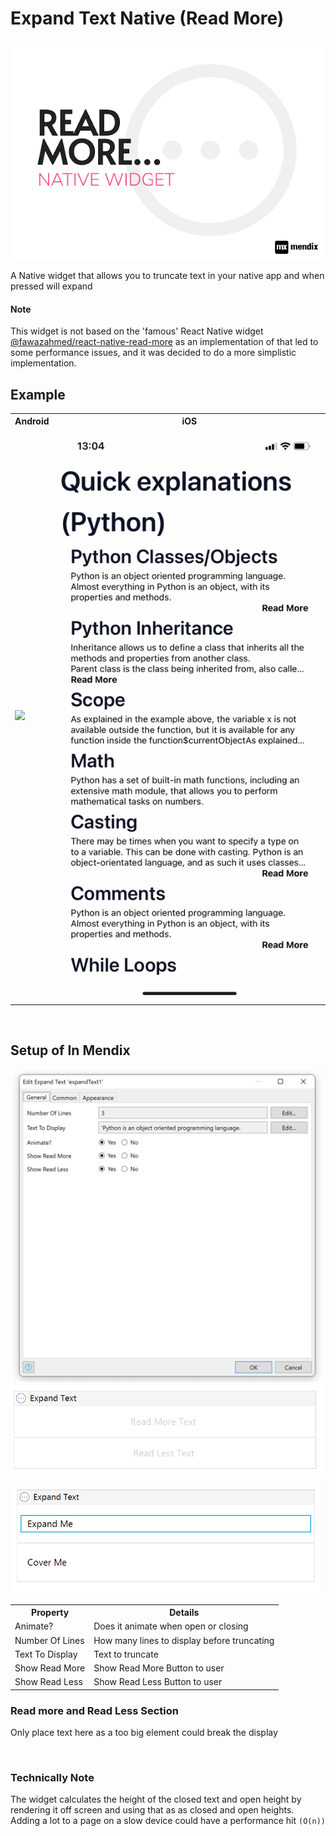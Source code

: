 # Expand Text Native (Read More)

<img width='500' src='https://raw.githubusercontent.com/mendixlabs/app-services-components/main/apps/native-widgets/expand-text-native-widget/assets/read-more-head.png'/>

<p>A Native widget that allows you to truncate text in your native app and when pressed will expand</p>

<h4><bold>Note</bold></h4>

<p> This widget is not based on the 'famous' React Native widget <a href='https://github.com/fawaz-ahmed/react-native-read-more#readme'>@fawazahmed/react-native-read-more</a> as an implementation of that led to some performance issues, and it was decided to do a more simplistic implementation.

## Example

<table style="width:100%">
        <tr>
            <th>Android</th>
            <th>iOS</th>
        </tr>
        <tr>
            <td><img width='500' src='https://raw.githubusercontent.com/mendixlabs/app-services-components/main/apps/native-widgets/expand-text-native-widget/assets/android-demo.gif'/></td>
            <td><img width='500' src='https://raw.githubusercontent.com/mendixlabs/app-services-components/main/apps/native-widgets/expand-text-native-widget/assets/ios-demo.gif'/></td>
        </tr>
       
</table>
<br/>

## Setup of In Mendix

<img width='500' src='https://raw.githubusercontent.com/mendixlabs/app-services-components/main/apps/native-widgets/expand-text-native-widget/assets/exm1.png'/>
<img width='500' src='https://raw.githubusercontent.com/mendixlabs/app-services-components/main/apps/native-widgets/expand-text-native-widget/assets/exm2.png'/>
<img width='500' src='https://raw.githubusercontent.com/mendixlabs/app-services-components/main/apps/native-widgets/expand-text-native-widget/assets/exm3.png'/>
<table style="width:100%">
        <tr>
            <th>Property</th>
            <th>Details</th>
        </tr>
        <tr>
            <td>Animate?</td>
            <td>Does it animate when open or closing</td>
        </tr>
        <tr>
            <td>Number Of Lines</td>
            <td>How many lines to display before truncating</td>
        </tr>
        <tr>
            <td>Text To Display</td>
            <td>Text to truncate</td>
        </tr>
        <tr>
            <td>Show Read More</td>
            <td>Show Read More Button to user</td>
        </tr>
        <tr>
            <td>Show Read Less</td>
            <td>Show Read Less Button to user</td>
        </tr>

</table>

<h3>Read more and Read Less Section</h3>

<p>Only place text here as a too big element could break the display</p>

<br/>
<h3> Technically Note</h3>

The widget calculates the height of the closed text and open height by rendering it off screen and using that as as
closed and open heights. Adding a lot to a page on a slow device could have a performance hit `(O(n))`
